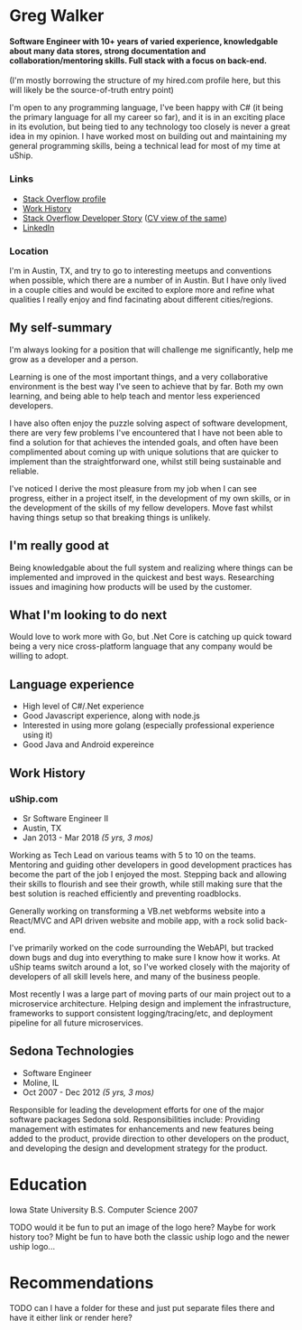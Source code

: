 Greg Walker
===========
#### Software Engineer with 10+ years of varied experience, knowledgable about many data stores, strong documentation and collaboration/mentoring skills.  Full stack with a focus on back-end.

(I'm mostly borrowing the structure of my hired.com profile here, but this will likely be the source-of-truth entry point)

I'm open to any programming language, I've been happy with C# (it being the primary language for all my career so far), and it is in an exciting place in its evolution, but being tied to any technology too closely is never a great idea in my opinion.  I have worked most on building out and maintaining my general programming skills, being a technical lead for most of my time at uShip.  

### Links
* [Stack Overflow profile](https://stackoverflow.com/users/356218/thymine)
* [Work History](#work-history)
* [Stack Overflow Developer Story](https://stackoverflow.com/story/gregwalker) ([CV view of the same](https://stackoverflow.com/cv/gregwalker))
* [LinkedIn](https://www.linkedin.com/pub/greg-walker/14/314/924)

### Location
I'm in Austin, TX, and try to go to interesting meetups and conventions when possible, which there are a number of in Austin.  But I have only lived in a couple cities and would be excited to explore more and refine what qualities I really enjoy and find facinating about different cities/regions.

## My self-summary
I'm always looking for a position that will challenge me significantly, help me grow as a developer and a person.  

Learning is one of the most important things, and a very collaborative environment is the best way I've seen to achieve that by far.  Both my own learning, and being able to help teach and mentor less experienced developers.  

I have also often enjoy the puzzle solving aspect of software development, there are very few problems I've encountered that I have not been able to find a solution for that achieves the intended goals, and often have been complimented about coming up with unique solutions that are quicker to implement than the straightforward one, whilst still being sustainable and reliable.

I've noticed I derive the most pleasure from my job when I can see progress, either in a project itself, in the development of my own skills, or in the development of the skills of my fellow developers.  Move fast whilst having things setup so that breaking things is unlikely.

## I'm really good at
Being knowledgable about the full system and realizing where things can be implemented and improved in the quickest and best ways.  Researching issues and imagining how products will be used by the customer.

## What I'm looking to do next
Would love to work more with Go, but .Net Core is catching up quick toward being a very nice cross-platform language that any company would be willing to adopt.  

## Language experience
* High level of C#/.Net experience
* Good Javascript experience, along with node.js
* Interested in using more golang (especially professional experience using it)
* Good Java and Android expereince

## Work History

### uShip.com
* Sr Software Engineer II
* Austin, TX
* Jan 2013 - Mar 2018 _(5 yrs, 3 mos)_

Working as Tech Lead on various teams with 5 to 10 on the teams. Mentoring and guiding other developers in good development practices has become the part of the job I enjoyed the most. Stepping back and allowing their skills to flourish and see their growth, while still making sure that the best solution is reached efficiently and preventing roadblocks.

Generally working on transforming a VB\.net webforms website into a React/MVC and API driven website and mobile app, with a rock solid back-end.

I've primarily worked on the code surrounding the WebAPI, but tracked down bugs and dug into everything to make sure I know how it works. At uShip teams switch around a lot, so I've worked closely with the majority of developers of all skill levels here, and many of the business people.

Most recently I was a large part of moving parts of our main project out to a microservice architecture. Helping design and implement the infrastructure, frameworks to support consistent logging/tracing/etc, and deployment pipeline for all future microservices.

## Sedona Technologies
* Software Engineer
* Moline, IL
* Oct 2007 - Dec 2012 _(5 yrs, 3 mos)_

Responsible for leading the development efforts for one of the major software packages Sedona sold. Responsibilities include: Providing management with estimates for enhancements and new features being added to the product, provide direction to other developers on the product, and developing the design and development strategy for the product.

# Education
Iowa State University
B.S. Computer Science
2007

TODO would it be fun to put an image of the logo here?  Maybe for work history too?  Might be fun to have both the classic uship logo and the newer uship logo...

# Recommendations

TODO can I have a folder for these and just put separate files there and have it either link or render here?
